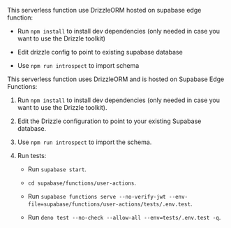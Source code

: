 This serverless function use DrizzleORM hosted on supabase edge function:

- Run `npm install` to install dev dependencies (only needed in case you want to
use the Drizzle toolkit)

- Edit drizzle config to point to existing supabase database

- Use `npm run introspect` to import schema

This serverless function uses DrizzleORM and is hosted on Supabase Edge Functions:

1. Run `npm install` to install dev dependencies (only needed in case you want to use the Drizzle toolkit).

2. Edit the Drizzle configuration to point to your existing Supabase database.

3. Use `npm run introspect` to import the schema.

4. Run tests:
   - Run `supabase start`.

   - `cd supabase/functions/user-actions`.

   - Run `supabase functions serve --no-verify-jwt --env-file=supabase/functions/user-actions/tests/.env.test`.

   - Run `deno test --no-check --allow-all --env=tests/.env.test -q`.
